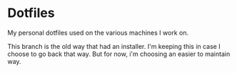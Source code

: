 # Dotfiles
My personal dotfiles used on the various machines I work on.

This branch is the old way that had an installer. I'm keeping this in case I choose to go back that way. But for now, i'm choosing an easier to maintain way.
